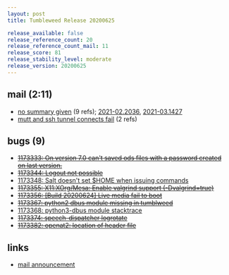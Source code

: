 ```yaml
---
layout: post
title: Tumbleweed Release 20200625

release_available: false
release_reference_count: 20
release_reference_count_mail: 11
release_score: 81
release_stability_level: moderate
release_version: 20200625
---
```


## mail (2:11)

- [no summary given](https://github.com/boombatower/tumbleweed-review/issues/10) (9 refs); [2021-02.2036](https://github.com/boombatower/tumbleweed-review/issues/10), [2021-03.1427](https://github.com/boombatower/tumbleweed-review/issues/10)
- [mutt and ssh tunnel connects fail](https://lists.opensuse.org/opensuse-factory/2020-07/msg00026.html) (2 refs)

## bugs (9)

<!--more-->

- ~~[1173333: On version 7.0 can't saved ods files with a password created on last version.](https://bugzilla.opensuse.org/show_bug.cgi?id=1173333)~~
- ~~[1173344: Logout not possible](https://bugzilla.opensuse.org/show_bug.cgi?id=1173344)~~
- [1173348: Salt doesn't set $HOME when issuing commands](https://bugzilla.opensuse.org/show_bug.cgi?id=1173348)
- ~~[1173355: X11:XOrg/Mesa: Enable valgrind support (-Dvalgrind=true)](https://bugzilla.opensuse.org/show_bug.cgi?id=1173355)~~
- ~~[1173356: \[Build 20200624\] Live media fail to boot](https://bugzilla.opensuse.org/show_bug.cgi?id=1173356)~~
- ~~[1173367: python2 dbus module missing in tumblweed](https://bugzilla.opensuse.org/show_bug.cgi?id=1173367)~~
- [1173368: python3-dbus module stacktrace](https://bugzilla.opensuse.org/show_bug.cgi?id=1173368)
- ~~[1173374: speech-dispatcher logrotate](https://bugzilla.opensuse.org/show_bug.cgi?id=1173374)~~
- ~~[1173382: openat2: location of header file](https://bugzilla.opensuse.org/show_bug.cgi?id=1173382)~~



## links

- [mail announcement](https://github.com/boombatower/tumbleweed-review/issues/10)

